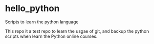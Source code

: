 hello_python
============

Scripts to learn the python language

This repo it a test repo to learn the usgae of git, and backup the python scripts when learn the Python online courses.

